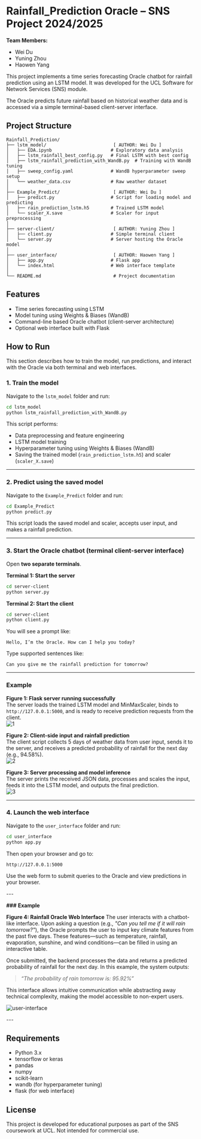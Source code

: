 # Rainfall_Prediction Oracle – SNS Project 2024/2025

**Team Members:**
- Wei Du
- Yuning Zhou
- Haowen Yang

  

This project implements a time series forecasting Oracle chatbot for rainfall prediction using an LSTM model. It was developed for the UCL Software for Network Services (SNS) module.

The Oracle predicts future rainfall based on historical weather data and is accessed via a simple terminal-based client-server interface.

## Project Structure

```text
Rainfall_Prediction/
├── lstm_model/                         [ AUTHOR: Wei Du ]
│   ├── EDA.ipynb                      # Exploratory data analysis
│   ├── lstm_rainfall_best_config.py   # Final LSTM with best config
│   ├── lstm_rainfall_prediction_with_WandB.py  # Training with WandB tuning
│   ├── sweep_config.yaml              # WandB hyperparameter sweep setup
│   └── weather_data.csv               # Raw weather dataset
│
├── Example_Predict/                    [ AUTHOR: Wei Du ]
│   ├── predict.py                     # Script for loading model and predicting
│   ├── rain_prediction_lstm.h5        # Trained LSTM model
│   └── scaler_X.save                  # Scaler for input preprocessing
│
├── server-client/                      [ AUTHOR: Yuning Zhou ]
│   ├── client.py                      # Simple terminal client
│   └── server.py                      # Server hosting the Oracle model
│
├── user_interface/                     [ AUTHOR: Haowen Yang ]
│   ├── app.py                         # Flask app
│   └── index.html                     # Web interface template
│
└── README.md                           # Project documentation
```


## Features

- Time series forecasting using LSTM
- Model tuning using Weights & Biases (WandB)
- Command-line based Oracle chatbot (client-server architecture)
- Optional web interface built with Flask

## How to Run

This section describes how to train the model, run predictions, and interact with the Oracle via both terminal and web interfaces.

### 1. Train the model

Navigate to the `lstm_model` folder and run:

```bash
cd lstm_model
python lstm_rainfall_prediction_with_WandB.py
```

This script performs:
- Data preprocessing and feature engineering
- LSTM model training
- Hyperparameter tuning using Weights & Biases (WandB)
- Saving the trained model (`rain_prediction_lstm.h5`) and scaler (`scaler_X.save`)

---

### 2. Predict using the saved model

Navigate to the `Example_Predict` folder and run:

```bash
cd Example_Predict
python predict.py
```

This script loads the saved model and scaler, accepts user input, and makes a rainfall prediction.

---

### 3. Start the Oracle chatbot (terminal client-server interface)

Open **two separate terminals**.

**Terminal 1: Start the server**

```bash
cd server-client
python server.py
```

**Terminal 2: Start the client**

```bash
cd server-client
python client.py
```

You will see a prompt like:

```
Hello, I’m the Oracle. How can I help you today?
```

Type supported sentences like:

```
Can you give me the rainfall prediction for tomorrow?
```


---

### Example

**Figure 1: Flask server running successfully**  
The server loads the trained LSTM model and MinMaxScaler, binds to `http://127.0.0.1:5000`, and is ready to receive prediction requests from the client.  
![1](E:\24UCL_term2\SNS\AAArainfall\pic\1.png)

**Figure 2: Client-side input and rainfall prediction**  
The client script collects 5 days of weather data from user input, sends it to the server, and receives a predicted probability of rainfall for the next day (e.g., 94.58%).  
![2](E:\24UCL_term2\SNS\AAArainfall\pic\2.png)

**Figure 3: Server processing and model inference**  
The server prints the received JSON data, processes and scales the input, feeds it into the LSTM model, and outputs the final prediction.  
![3](E:\24UCL_term2\SNS\AAArainfall\pic\3.png)

---

### 4. Launch the web interface

Navigate to the `user_interface` folder and run:

```bash
cd user_interface
python app.py
```

Then open your browser and go to:

```
http://127.0.0.1:5000
```

Use the web form to submit queries to the Oracle and view predictions in your browser.

\---

**###** **Example**

**Figure 4: Rainfall Oracle Web Interface**
 The user interacts with a chatbot-like interface. Upon asking a question (e.g., *"Can you tell me if it will rain tomorrow?"*), the Oracle prompts the user to input key climate features from the past five days. These features—such as temperature, rainfall, evaporation, sunshine, and wind conditions—can be filled in using an interactive table.

Once submitted, the backend processes the data and returns a predicted probability of rainfall for the next day. In this example, the system outputs:

> *“The probability of rain tomorrow is: 95.92%”*

This interface allows intuitive communication while abstracting away technical complexity, making the model accessible to non-expert users.

![user-interface](E:\24UCL_term2\SNS\AAArainfall\pic\user-interface.png)

\---

## Requirements

- Python 3.x
- tensorflow or keras
- pandas
- numpy
- scikit-learn
- wandb (for hyperparameter tuning)
- flask (for web interface)

## License

This project is developed for educational purposes as part of the SNS coursework at UCL. Not intended for commercial use.

